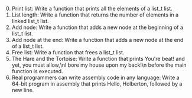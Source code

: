 0. Print list: Write a function that prints all the elements of a list_t list.
1. List length: Write a function that returns the number of elements in a linked list_t list.
2. Add node: Write a function that adds a new node at the beginning of a list_t list.
3. Add node at the end: Write a function that adds a new node at the end of a list_t list.
4. Free list: Write a function that frees a list_t list.
5. The Hare and the Tortoise: Write a function that prints You're beat! and yet, you must allow,\nI bore my house upon my back!\n before the main function is executed.
6. Real programmers can write assembly code in any language: Write a 64-bit program in assembly that prints Hello, Holberton, followed by a new line.
